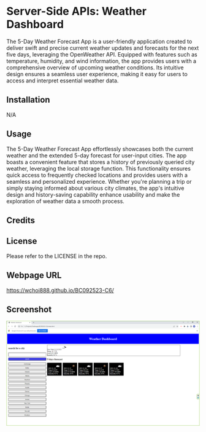 # Server-Side APIs: Weather Dashboard

The 5-Day Weather Forecast App is a user-friendly application created to deliver swift and precise current weather updates and forecasts for the next five days, leveraging the OpenWeather API. Equipped with features such as temperature, humidity, and wind information, the app provides users with a comprehensive overview of upcoming weather conditions. Its intuitive design ensures a seamless user experience, making it easy for users to access and interpret essential weather data.

## Installation

N/A

## Usage

The 5-Day Weather Forecast App effortlessly showcases both the current weather and the extended 5-day forecast for user-input cities. The app boasts a convenient feature that stores a history of previously queried city weather, leveraging the local storage function. This functionality ensures quick access to frequently checked locations and provides users with a seamless and personalized experience. Whether you're planning a trip or simply staying informed about various city climates, the app's intuitive design and history-saving capability enhance usability and make the exploration of weather data a smooth process.

## Credits

## License

Please refer to the LICENSE in the repo.

## Webpage URL

https://wchoi888.github.io/BC092523-C6/

## Screenshot

![Weather and 5 days forecast](image-1.png)
